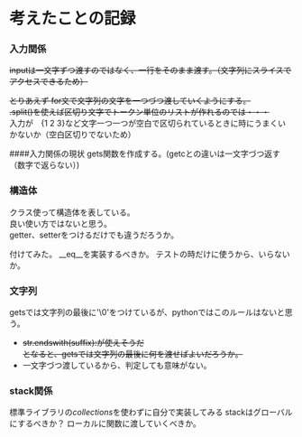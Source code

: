 # 考えたことの記録

### 入力関係
~~inputは一文字ずつ渡すのではなく、一行をそのまま渡す。（文字列にスライスでアクセスできるため）~~  
  
~~とりあえず for文で文字列の文字を一つづつ渡していくようにする。~~   
~~.split()を使えば区切り文字でトークン単位のリストが作れるのでは・・・~~  
入力が　{1 2 3}など文字一つ一つが空白で区切られているときに時にうまくいかないか（空白区切りでないため）

####入力関係の現状
gets関数を作成する。(getcとの違いは一文字づつ返す（数字で返らない）)

### 構造体
クラス使って構造体を表している。  
良い使い方ではないと思う。  
getter、setterをつけるだけでも違うだろうか。

付けてみた。
__eq__を実装するべきか。
テストの時だけに使うから、いらないか。

### 文字列
getsでは文字列の最後に'\0'をつけているが、pythonではこのルールはないと思う。
- ~~str.endswith(suffix):が使えそうだ~~  
~~となると、getsでは文字列の最後に何を渡せばよいだろうか。~~  
- 一文字づつ渡しているから、判定しても意味がない。

### stack関係
標準ライブラリの*collections*を使わずに自分で実装してみる
stackはグローバルにするべきか？
ローカルに関数に渡していくべきか。